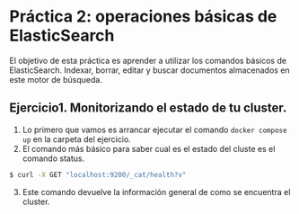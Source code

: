 # Práctica 2: operaciones básicas de ElasticSearch

El objetivo de esta práctica es aprender a utilizar los comandos básicos de ElasticSearch. Indexar, borrar, editar y buscar documentos almacenados en este motor de búsqueda.

## Ejercicio1. Monitorizando el estado de tu cluster.

1. Lo primero que vamos es arrancar ejecutar el comando `docker compose up` en la carpeta del ejercicio.
2. El comando más básico para saber cual es el estado del cluste es el comando status.

```bash
$ curl -X GET "localhost:9200/_cat/health?v"
```

3. Este comando devuelve la información general de como se encuentra el cluster.



